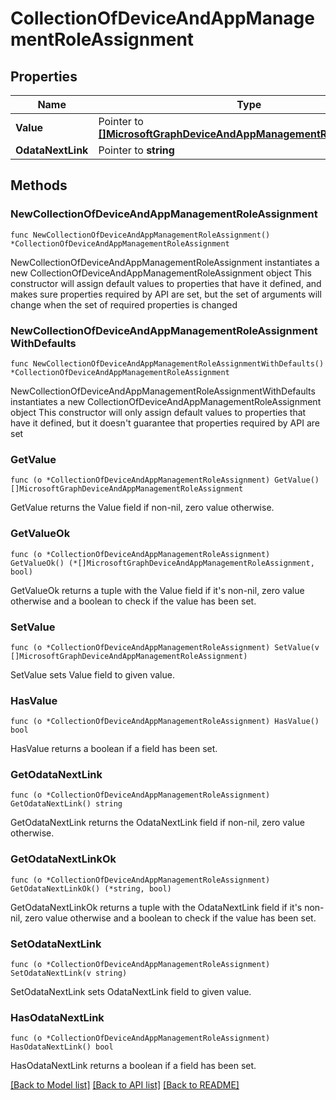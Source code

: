# CollectionOfDeviceAndAppManagementRoleAssignment

## Properties

Name | Type | Description | Notes
------------ | ------------- | ------------- | -------------
**Value** | Pointer to [**[]MicrosoftGraphDeviceAndAppManagementRoleAssignment**](MicrosoftGraphDeviceAndAppManagementRoleAssignment.md) |  | [optional] 
**OdataNextLink** | Pointer to **string** |  | [optional] 

## Methods

### NewCollectionOfDeviceAndAppManagementRoleAssignment

`func NewCollectionOfDeviceAndAppManagementRoleAssignment() *CollectionOfDeviceAndAppManagementRoleAssignment`

NewCollectionOfDeviceAndAppManagementRoleAssignment instantiates a new CollectionOfDeviceAndAppManagementRoleAssignment object
This constructor will assign default values to properties that have it defined,
and makes sure properties required by API are set, but the set of arguments
will change when the set of required properties is changed

### NewCollectionOfDeviceAndAppManagementRoleAssignmentWithDefaults

`func NewCollectionOfDeviceAndAppManagementRoleAssignmentWithDefaults() *CollectionOfDeviceAndAppManagementRoleAssignment`

NewCollectionOfDeviceAndAppManagementRoleAssignmentWithDefaults instantiates a new CollectionOfDeviceAndAppManagementRoleAssignment object
This constructor will only assign default values to properties that have it defined,
but it doesn't guarantee that properties required by API are set

### GetValue

`func (o *CollectionOfDeviceAndAppManagementRoleAssignment) GetValue() []MicrosoftGraphDeviceAndAppManagementRoleAssignment`

GetValue returns the Value field if non-nil, zero value otherwise.

### GetValueOk

`func (o *CollectionOfDeviceAndAppManagementRoleAssignment) GetValueOk() (*[]MicrosoftGraphDeviceAndAppManagementRoleAssignment, bool)`

GetValueOk returns a tuple with the Value field if it's non-nil, zero value otherwise
and a boolean to check if the value has been set.

### SetValue

`func (o *CollectionOfDeviceAndAppManagementRoleAssignment) SetValue(v []MicrosoftGraphDeviceAndAppManagementRoleAssignment)`

SetValue sets Value field to given value.

### HasValue

`func (o *CollectionOfDeviceAndAppManagementRoleAssignment) HasValue() bool`

HasValue returns a boolean if a field has been set.

### GetOdataNextLink

`func (o *CollectionOfDeviceAndAppManagementRoleAssignment) GetOdataNextLink() string`

GetOdataNextLink returns the OdataNextLink field if non-nil, zero value otherwise.

### GetOdataNextLinkOk

`func (o *CollectionOfDeviceAndAppManagementRoleAssignment) GetOdataNextLinkOk() (*string, bool)`

GetOdataNextLinkOk returns a tuple with the OdataNextLink field if it's non-nil, zero value otherwise
and a boolean to check if the value has been set.

### SetOdataNextLink

`func (o *CollectionOfDeviceAndAppManagementRoleAssignment) SetOdataNextLink(v string)`

SetOdataNextLink sets OdataNextLink field to given value.

### HasOdataNextLink

`func (o *CollectionOfDeviceAndAppManagementRoleAssignment) HasOdataNextLink() bool`

HasOdataNextLink returns a boolean if a field has been set.


[[Back to Model list]](../README.md#documentation-for-models) [[Back to API list]](../README.md#documentation-for-api-endpoints) [[Back to README]](../README.md)


